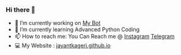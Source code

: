 ### Hi there 🤘

- 🔭 I’m currently working on [My Bot](t.me/TGGroupManager_bot)
- 🌱 I’m currently learning Advanced Python Coding
- 📫 How to reach me: You Can Reach me @ [Instagram](instagram.com/jayantkageri) [Telegram](t.me/jayantkageri)
- 💻 My Website : [jayantkageri.github.io](jayantkageri.github.io)
